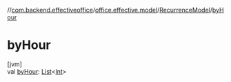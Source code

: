 //[com.backend.effectiveoffice](IdeaProjects/labs-office-elevator/effectiveOfficeBackend/documentation/gfm/index.md)/[office.effective.model](IdeaProjects/labs-office-elevator/effectiveOfficeBackend/documentation/gfm/com.backend.effectiveoffice/office.effective.model/index.md)/[RecurrenceModel](IdeaProjects/labs-office-elevator/effectiveOfficeBackend/documentation/gfm/com.backend.effectiveoffice/office.effective.model/-recurrence-model/index.md)/[byHour](IdeaProjects/labs-office-elevator/effectiveOfficeBackend/documentation/gfm/com.backend.effectiveoffice/office.effective.model/-recurrence-model/by-hour.md)

# byHour

[jvm]\
val [byHour](IdeaProjects/labs-office-elevator/effectiveOfficeBackend/documentation/gfm/com.backend.effectiveoffice/office.effective.model/-recurrence-model/by-hour.md): [List](https://kotlinlang.org/api/latest/jvm/stdlib/kotlin.collections/-list/index.html)&lt;[Int](https://kotlinlang.org/api/latest/jvm/stdlib/kotlin/-int/index.html)&gt;
